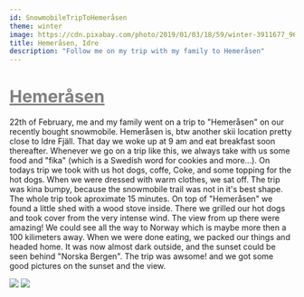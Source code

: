 ```yaml
---
id: SnowmobileTripToHemeråsen
theme: winter
image: https://cdn.pixabay.com/photo/2019/01/03/18/59/winter-3911677_960_720.jpg
title: Hemeråsen, Idre
description: "Follow me on my trip with my family to Hemeråsen"
---
```


# <span style="font-size: 30px; color:gray; text-decoration: underline">Hemeråsen</span>

22th of February, me and my family went on a trip to "Hemeråsen" on our recently bought snowmobile. Hemeråsen is, btw another skii location pretty close to Idre Fjäll. That day we woke up at 9 am and eat breakfast soon thereafter. Whenever we go on a trip like this, we always take with us some food and "fika" (which is a Swedish word for cookies and more...). On todays trip we took with us hot dogs, coffe, Coke, and some topping for the hot dogs. When we were dressed with warm clothes, we sat off.
The trip was kina bumpy, because the snowmobile trail was not in it's best shape. The whole trip took aproximate 15 minutes.
On top of "Hemeråsen" we found a little shed with a wood stove inside. There we grilled our hot dogs and took cover from the very intense wind.
The view from up there were amazing! We could see all the way to Norway which is maybe more then a 100 kilimeters away.
When we were done eating, we packed our things and headed home. It was now almost dark outside, and the sunset could be seen behind "Norska Bergen".
The trip was awsome! and we got some good pictures on the sunset and the view.

<div class="flex flex-wrap justify-center md:justify-around mt-10 md:items-center">
<img src="https://www.visitdalarna.se/sites/cb_dalarna/files/styles/cbis_large/http/images.citybreak.com/6898501.jpeg?itok=sjamn9gh" class="border-4 h-1/5 w-1/5">
<img src="https://driftservice.blob.core.windows.net/cdn/OBJ14259_1834746961/lLi1e43fd0Gw2N9ZsLO7vQ.._4k" class="mt-8 border-4 md:h-1/4 md:w-1/4 border-gray-400">
</div>
